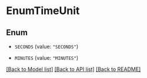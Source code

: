 # EnumTimeUnit

## Enum


* `SECONDS` (value: `"SECONDS"`)

* `MINUTES` (value: `"MINUTES"`)


[[Back to Model list]](../README.md#documentation-for-models) [[Back to API list]](../README.md#documentation-for-api-endpoints) [[Back to README]](../README.md)


